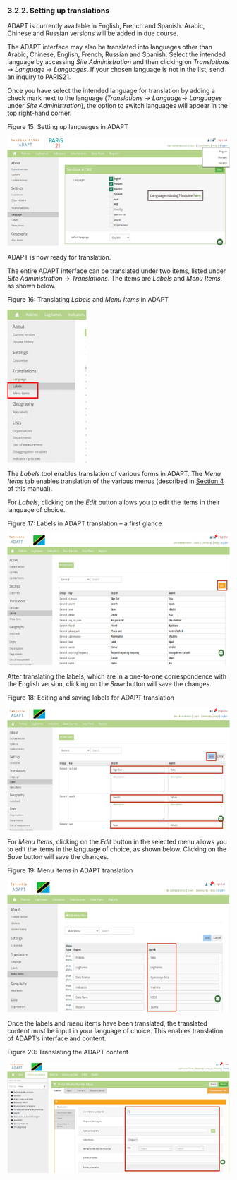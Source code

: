 ### 3.2.2. Setting up translations

ADAPT is currently available in English, French and Spanish. Arabic,
Chinese and Russian versions will be added in due course.

The ADAPT interface may also be translated into languages other than
Arabic, Chinese, English, French, Russian and Spanish. Select the
intended language by accessing *Site Administration* and then clicking
on *Translations* -&gt; *Language* -&gt; *Languages*. If your chosen
language is not in the list, send an inquiry to PARIS21.

Once you have select the intended language for translation by adding a
check mark next to the language (*Translations* -&gt; *Language*-&gt;
*Languages* under *Site Administration*), the option to switch languages
will appear in the top right-hand corner.

<span id="_Toc7208818" class="anchor"></span>Figure 15: Setting up
languages in ADAPT

<img src="ADAPTmedia\media\image14.png" style="width:6.26806in;height:2.58472in" />

ADAPT is now ready for translation.

The entire ADAPT interface can be translated under two items, listed
under *Site Administration* -&gt; *Translations*. The items are *Labels*
and *Menu Items*, as shown below.

<span id="_Toc7208819" class="anchor"></span>Figure 16: Translating
*Labels* and *Menu Items* in ADAPT

<img src="ADAPTmedia\media\image15.png" style="width:1.86458in;height:3.60834in" />

The *Labels* tool enables translation of various forms in ADAPT. The
*Menu Items* tab enables translation of the various menus (described in
[Section 4](#_ADAPT_Menus) of this manual).

For *Labels*, clicking on the *Edit* button allows you to edit the items
in their language of choice.

<span id="_Toc7208820" class="anchor"></span>Figure 17: Labels in ADAPT
translation – a first glance

<img src="ADAPTmedia\media\image16.png" style="width:6.26806in;height:3.11319in" />

After translating the labels, which are in a one-to-one correspondence
with the English version, clicking on the *Save* button will save the
changes.

<span id="_Toc7208821" class="anchor"></span>Figure 18: Editing and
saving labels for ADAPT translation

<img src="ADAPTmedia\media\image17.png" style="width:6.26806in;height:2.90694in" />

For *Menu Items*, clicking on the *Edit* button in the selected menu
allows you to edit the items in the language of choice, as shown below.
Clicking on the *Save* button will save the changes.

<span id="_Toc7208822" class="anchor"></span>Figure 19: Menu items in
ADAPT translation

<img src="ADAPTmedia\media\image18.png" style="width:6.26806in;height:3.11319in" />

Once the labels and menu items have been translated, the translated
content must be input in your language of choice. This enables
translation of ADAPT’s interface and content.

<span id="_Toc7208823" class="anchor"></span>Figure 20: Translating the
ADAPT content

<img src="ADAPTmedia\media\image19.png" style="width:6.26806in;height:2.62569in" />